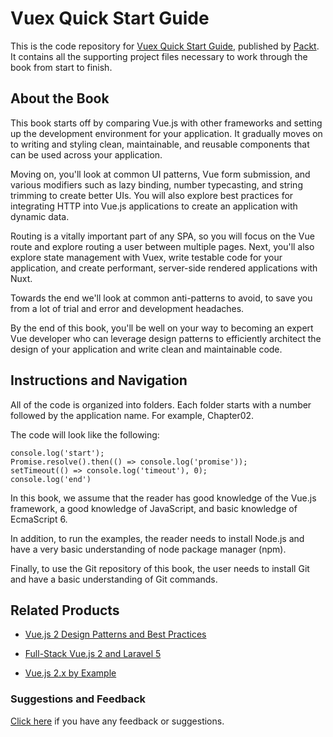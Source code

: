 # Vuex Quick Start Guide
This is the code repository for [Vuex Quick Start Guide](https://www.packtpub.com/web-development/vuex-quick-start-guide?utm_source=github&utm_medium=repository&utm_campaign=9781788999939), published by [Packt](https://www.packtpub.com/?utm_source=github). It contains all the supporting project files necessary to work through the book from start to finish.
## About the Book
This book starts off by comparing Vue.js with other frameworks and setting up the development environment for your application. It gradually moves on to writing and styling clean, maintainable, and reusable components that can be used across your application.

Moving on, you'll look at common UI patterns, Vue form submission, and various modifiers such as lazy binding, number typecasting, and string trimming to create better UIs. You will also explore best practices for integrating HTTP into Vue.js applications to create an application with dynamic data.

Routing is a vitally important part of any SPA, so you will focus on the Vue route and explore routing a user between multiple pages. Next, you'll also explore state management with Vuex, write testable code for your application, and create performant, server-side rendered applications with Nuxt.

Towards the end we'll look at common anti-patterns to avoid, to save you from a lot of trial and error and development headaches.

By the end of this book, you'll be well on your way to becoming an expert Vue developer who can leverage design patterns to efficiently architect the design of your application and write clean and maintainable code.


## Instructions and Navigation
All of the code is organized into folders. Each folder starts with a number followed by the application name. For example, Chapter02.



The code will look like the following:
```
console.log('start');
Promise.resolve().then(() => console.log('promise'));
setTimeout(() => console.log('timeout'), 0);
console.log('end')
```

In this book, we assume that the reader has good knowledge of the Vue.js framework, a good knowledge of JavaScript, and basic knowledge of EcmaScript 6.

In addition, to run the examples, the reader needs to install Node.js and have a very basic understanding of node package manager (npm).

Finally, to use the Git repository of this book, the user needs to install Git and have a basic understanding of Git commands.

## Related Products
* [Vue.js 2 Design Patterns and Best Practices](https://www.packtpub.com/web-development/vuejs-design-patterns-and-best-practices?utm_source=github&utm_medium=repository&utm_campaign=9781788839792)

* [Full-Stack Vue.js 2 and Laravel 5](https://www.packtpub.com/application-development/full-stack-vuejs-2-and-laravel-5?utm_source=github&utm_medium=repository&utm_campaign=9781788299589)

* [Vue.js 2.x by Example](https://www.packtpub.com/application-development/vuejs-2x-example?utm_source=github&utm_medium=repository&utm_campaign=9781788293464)

### Suggestions and Feedback
[Click here](https://docs.google.com/forms/d/e/1FAIpQLSe5qwunkGf6PUvzPirPDtuy1Du5Rlzew23UBp2S-P3wB-GcwQ/viewform) if you have any feedback or suggestions.
